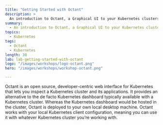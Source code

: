 ```yaml
---
title: "Getting Started with Octant"
description: >
  An introduction to Octant, a Graphical UI to your Kubernetes clusters.
summary:
  - An introduction to Octant, a Graphical UI to your Kubernetes clusters.
topics:
  - Kubernetes
tags:
  - Octant
  - Kubernetes
length: 30
lab: lab-getting-started-with-octant
logo: "/images/workshops/logo-octant.png"
hero: "/images/workshops/workshop-octant.png"

---
```


Octant is an open source, developer-centric web interface for Kubernetes that lets you inspect a Kubernetes cluster and its applications. It provides an alternative to the de facto Kubernetes dashboard typically available with a Kubernetes cluster. Whereas the Kubernetes dashboard would be hosted in the cluster, Octant is deployed to your own local desktop machine. Octant works with your local Kubernetes client configuration, meaning you can use it with whatever Kubernetes cluster you’re working with.

